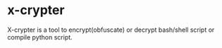 # x-crypter
X-crypter is a tool to encrypt(obfuscate) or decrypt bash/shell script or compile python script.
